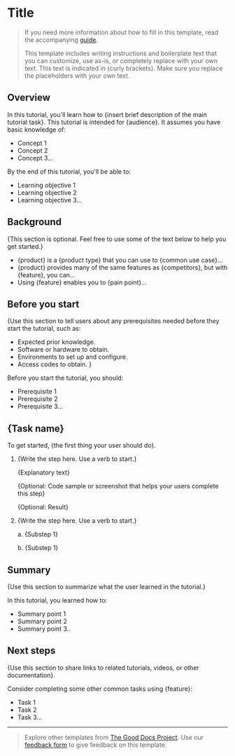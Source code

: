 # Title

> If you need more information about how to fill in this template, read the accompanying [guide](./guide_tutorial.md).
>
> This template includes writing instructions and boilerplate text that you can customize, use as-is, or completely replace with your own text. This text is indicated in {curly brackets}. Make sure you replace the placeholders with your own text.

## Overview

In this tutorial, you'll learn how to {insert brief description of the main tutorial task}. This tutorial is intended for {audience}. It assumes you have basic knowledge of:

* Concept 1
* Concept 2
* Concept 3...

By the end of this tutorial, you'll be able to:

* Learning objective 1
* Learning objective 2
* Learning objective 3...

## Background

{This section is optional. Feel free to use some of the text below to help you get started.}

* {product} is a {product type} that you can use to {common use case}...
* {product} provides many of the same features as {competitors}, but with {feature}, you can...
* Using {feature} enables you to {pain point}...

## Before you start

{Use this section to tell users about any prerequisites needed before they start the tutorial, such as:

* Expected prior knowledge.
* Software or hardware to obtain.
* Environments to set up and configure.
* Access codes to obtain.
}

Before you start the tutorial, you should:

* Prerequisite 1
* Prerequisite 2
* Prerequisite 3...

## {Task name}

To get started, {the first thing your user should do}.

1. {Write the step here. Use a verb to start.}

    {Explanatory text}

    {Optional: Code sample or screenshot that helps your users complete this step}

    {Optional: Result}

2. {Write the step here. Use a verb to start.}
  
   a. {Substep 1}

   b. {Substep 1}

## Summary

{Use this section to summarize what the user learned in the tutorial.}

In this tutorial, you learned how to:

* Summary point 1
* Summary point 2
* Summary point 3..

## Next steps

{Use this section to share links to related tutorials, videos, or other documentation}.

Consider completing some other common tasks using {feature}:

* Task 1
* Task 2
* Task 3...

---

> Explore other templates from [The Good Docs Project](https://thegooddocsproject.dev/). Use our [feedback form](https://thegooddocsproject.dev/feedback/?template=Tutorial) to give feedback on this template.
